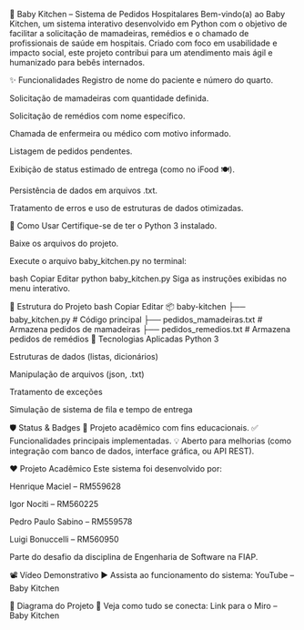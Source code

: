 👶 Baby Kitchen – Sistema de Pedidos Hospitalares
Bem-vindo(a) ao Baby Kitchen, um sistema interativo desenvolvido em Python com o objetivo de facilitar a solicitação de mamadeiras, remédios e o chamado de profissionais de saúde em hospitais. Criado com foco em usabilidade e impacto social, este projeto contribui para um atendimento mais ágil e humanizado para bebês internados.

✨ Funcionalidades
Registro de nome do paciente e número do quarto.

Solicitação de mamadeiras com quantidade definida.

Solicitação de remédios com nome específico.

Chamada de enfermeira ou médico com motivo informado.

Listagem de pedidos pendentes.

Exibição de status estimado de entrega (como no iFood 🍽️).

Persistência de dados em arquivos .txt.

Tratamento de erros e uso de estruturas de dados otimizadas.

🚀 Como Usar
Certifique-se de ter o Python 3 instalado.

Baixe os arquivos do projeto.

Execute o arquivo baby_kitchen.py no terminal:

bash
Copiar
Editar
python baby_kitchen.py
Siga as instruções exibidas no menu interativo.

📁 Estrutura do Projeto
bash
Copiar
Editar
📦 baby-kitchen
├── baby_kitchen.py               # Código principal
├── pedidos_mamadeiras.txt        # Armazena pedidos de mamadeiras
├── pedidos_remedios.txt          # Armazena pedidos de remédios
🧠 Tecnologias Aplicadas
Python 3

Estruturas de dados (listas, dicionários)

Manipulação de arquivos (json, .txt)

Tratamento de exceções

Simulação de sistema de fila e tempo de entrega

🛡️ Status & Badges
🚧 Projeto acadêmico com fins educacionais.
✅ Funcionalidades principais implementadas.
💡 Aberto para melhorias (como integração com banco de dados, interface gráfica, ou API REST).


❤️ Projeto Acadêmico
Este sistema foi desenvolvido por:

Henrique Maciel – RM559628

Igor Nociti – RM560225

Pedro Paulo Sabino – RM559578

Luigi Bonuccelli – RM560950

Parte do desafio da disciplina de Engenharia de Software na FIAP.

📽️ Vídeo Demonstrativo
▶️ Assista ao funcionamento do sistema: YouTube – Baby Kitchen

🧭 Diagrama do Projeto
🧠 Veja como tudo se conecta:
Link para o Miro – Baby Kitchen
